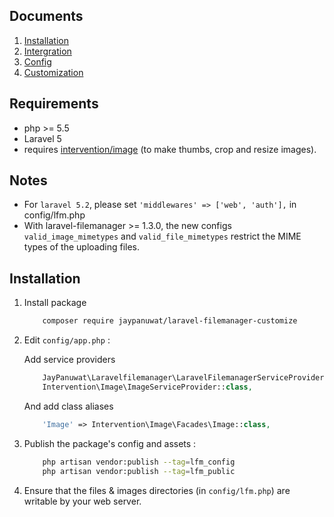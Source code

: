 ## Documents

  1. [Installation](https://github.com/jaypanuwat/laravel-filemanager-customize/blob/master/doc/installation.md)
  1. [Intergration](https://github.com/jaypanuwat/laravel-filemanager-customize/blob/master/doc/integration.md)
  1. [Config](https://github.com/jaypanuwat/laravel-filemanager-customize/blob/master/doc/config.md)
  1. [Customization](https://github.com/jaypanuwat/laravel-filemanager-customize/blob/master/doc/customization.md)

## Requirements

 * php >= 5.5
 * Laravel 5
 * requires [intervention/image](https://github.com/Intervention/image) (to make thumbs, crop and resize images).

## Notes

 * For `laravel 5.2`, please set `'middlewares' => ['web', 'auth'],` in config/lfm.php
 * With laravel-filemanager >= 1.3.0, the new configs `valid_image_mimetypes` and `valid_file_mimetypes` restrict the MIME types of the uploading files.

## Installation

1. Install package 

    ```bash
        composer require jaypanuwat/laravel-filemanager-customize
    ```

1. Edit `config/app.php` :

    Add service providers

    ```php
        JayPanuwat\Laravelfilemanager\LaravelFilemanagerServiceProvider::class,
        Intervention\Image\ImageServiceProvider::class,
    ```

    And add class aliases

    ```php
        'Image' => Intervention\Image\Facades\Image::class,
    ```

1. Publish the package's config and assets :

    ```bash
        php artisan vendor:publish --tag=lfm_config
        php artisan vendor:publish --tag=lfm_public
    ```
    
1. Ensure that the files & images directories (in `config/lfm.php`) are writable by your web server.

